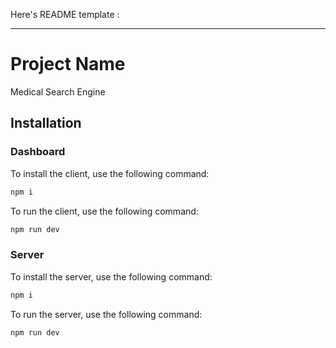 Here's README template :

---

# Project Name

Medical Search Engine


## Installation

### Dashboard

To install the client, use the following command:

```bash
npm i
```

To run the client, use the following command:

```bash
npm run dev
```

### Server

To install the server, use the following command:

```bash
npm i
```

To run the server, use the following command:

```bash
npm run dev
```

